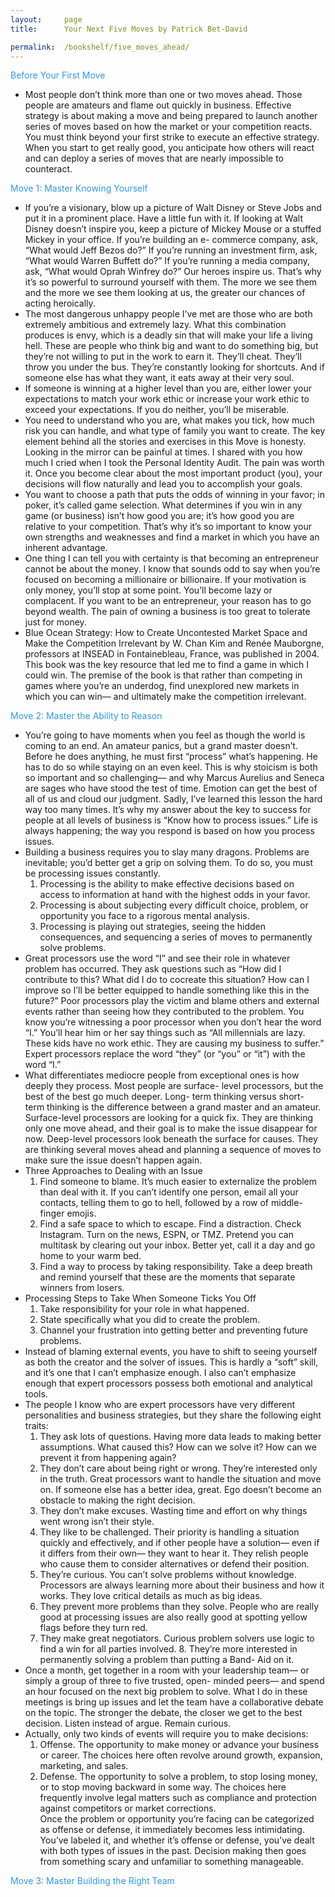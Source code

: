 ```yaml
---
layout:     page
title:      Your Next Five Moves by Patrick Bet-David

permalink:  /bookshelf/five_moves_ahead/
---
```


<style type="text/css">
    strong {
        color: #3498db;
        font-weight: 400;
    }
    blockquote {
        padding: 0px 23px;
    }
</style>

**Before Your First Move**

- Most people don’t think more than one or two moves ahead. Those people are amateurs and flame out quickly in business. Effective strategy is about making a move and being prepared to launch another series of moves based on how the market or your competition reacts. You must think beyond your first strike to execute an effective strategy. When you start to get really good, you anticipate how others will react and can deploy a series of moves that are nearly impossible to counteract.

**Move 1: Master Knowing Yourself**

- If you’re a visionary, blow up a picture of Walt Disney or Steve Jobs and put it in a prominent place. Have a little fun with it. If looking at Walt Disney doesn’t inspire you, keep a picture of Mickey Mouse or a stuffed Mickey in your office. If you’re building an e- commerce company, ask, “What would Jeff Bezos do?” If you’re running an investment firm, ask, “What would Warren Buffett do?” If you’re running a media company, ask, “What would Oprah Winfrey do?” Our heroes inspire us. That’s why it’s so powerful to surround yourself with them. The more we see them and the more we see them looking at us, the greater our chances of acting heroically.
- The most dangerous unhappy people I’ve met are those who are both extremely ambitious and extremely lazy. What this combination produces is envy, which is a deadly sin that will make your life a living hell. These are people who think big and want to do something big, but they’re not willing to put in the work to earn it. They’ll cheat. They’ll throw you under the bus. They’re constantly looking for shortcuts. And if someone else has what they want, it eats away at their very soul.
- If someone is winning at a higher level than you are, either lower your expectations to match your work ethic or increase your work ethic to exceed your expectations. If you do neither, you’ll be miserable.
- You need to understand who you are, what makes you tick, how much risk you can handle, and what type of family you want to create. The key element behind all the stories and exercises in this Move is honesty. Looking in the mirror can be painful at times. I shared with you how much I cried when I took the Personal Identity Audit. The pain was worth it. Once you become clear about the most important product (you), your decisions will flow naturally and lead you to accomplish your goals.
- You want to choose a path that puts the odds of winning in your favor; in poker, it’s called game selection. What determines if you win in any game (or business) isn’t how good you are; it’s how good you are relative to your competition. That’s why it’s so important to know your own strengths and weaknesses and find a market in which you have an inherent advantage.
- One thing I can tell you with certainty is that becoming an entrepreneur cannot be about the money. I know that sounds odd to say when you’re focused on becoming a millionaire or billionaire. If your motivation is only money, you’ll stop at some point. You’ll become lazy or complacent. If you want to be an entrepreneur, your reason has to go beyond wealth. The pain of owning a business is too great to tolerate just for money.
- Blue Ocean Strategy: How to Create Uncontested Market Space and Make the Competition Irrelevant by W. Chan Kim and Renée Mauborgne, professors at INSEAD in Fontainebleau, France, was published in 2004. This book was the key resource that led me to find a game in which I could win. The premise of the book is that rather than competing in games where you’re an underdog, find unexplored new markets in which you can win— and ultimately make the competition irrelevant.

**Move 2: Master the Ability to Reason**

- You’re going to have moments when you feel as though the world is coming to an end. An amateur panics, but a grand master doesn’t. Before he does anything, he must first “process” what’s happening. He has to do so while staying on an even keel. This is why stoicism is both so important and so challenging— and why Marcus Aurelius and Seneca are sages who have stood the test of time. Emotion can get the best of all of us and cloud our judgment. Sadly, I’ve learned this lesson the hard way too many times. It’s why my answer about the key to success for people at all levels of business is “Know how to process issues.” Life is always happening; the way you respond is based on how you process issues.
- Building a business requires you to slay many dragons. Problems are inevitable; you’d better get a grip on solving them. To do so, you must be processing issues constantly. 
    1. Processing is the ability to make effective decisions based on access to information at hand with the highest odds in your favor. 
    2. Processing is about subjecting every difficult choice, problem, or opportunity you face to a rigorous mental analysis. 
    3. Processing is playing out strategies, seeing the hidden consequences, and sequencing a series of moves to permanently solve problems.
- Great processors use the word “I” and see their role in whatever problem has occurred. They ask questions such as “How did I contribute to this? What did I do to cocreate this situation? How can I improve so I’ll be better equipped to handle something like this in the future?” Poor processors play the victim and blame others and external events rather than seeing how they contributed to the problem. You know you’re witnessing a poor processor when you don’t hear the word “I.” You’ll hear him or her say things such as “All millennials are lazy. These kids have no work ethic. They are causing my business to suffer.” Expert processors replace the word “they” (or “you” or “it”) with the word “I.”
- What differentiates mediocre people from exceptional ones is how deeply they process. Most people are surface- level processors, but the best of the best go much deeper. Long- term thinking versus short- term thinking is the difference between a grand master and an amateur. Surface-level processors are looking for a quick fix. They are thinking only one move ahead, and their goal is to make the issue disappear for now. Deep-level processors look beneath the surface for causes. They are thinking several moves ahead and planning a sequence of moves to make sure the issue doesn’t happen again.
- Three Approaches to Dealing with an Issue 
    1. Find someone to blame. It’s much easier to externalize the problem than deal with it. If you can’t identify one person, email all your contacts, telling them to go to hell, followed by a row of middle- finger emojis. 
    2. Find a safe space to which to escape. Find a distraction. Check Instagram. Turn on the news, ESPN, or TMZ. Pretend you can multitask by clearing out your inbox. Better yet, call it a day and go home to your warm bed. 
    3. Find a way to process by taking responsibility. Take a deep breath and remind yourself that these are the moments that separate winners from losers.
- Processing Steps to Take When Someone Ticks You Off 
    1. Take responsibility for your role in what happened. 
    2. State specifically what you did to create the problem. 
    3. Channel your frustration into getting better and preventing future problems.
- Instead of blaming external events, you have to shift to seeing yourself as both the creator and the solver of issues. This is hardly a “soft” skill, and it’s one that I can’t emphasize enough. I also can’t emphasize enough that expert processors possess both emotional and analytical tools.
- The people I know who are expert processors have very different personalities and business strategies, but they share the following eight traits: 
    1. They ask lots of questions. Having more data leads to making better assumptions. What caused this? How can we solve it? How can we prevent it from happening again? 
    2. They don’t care about being right or wrong. They’re interested only in the truth. Great processors want to handle the situation and move on. If someone else has a better idea, great. Ego doesn’t become an obstacle to making the right decision. 
    3. They don’t make excuses. Wasting time and effort on why things went wrong isn’t their style. 
    4. They like to be challenged. Their priority is handling a situation quickly and effectively, and if other people have a solution— even if it differs from their own— they want to hear it. They relish people who cause them to consider alternatives or defend their position. 
    5. They’re curious. You can’t solve problems without knowledge. Processors are always learning more about their business and how it works. They love critical details as much as big ideas. 
    6. They prevent more problems than they solve. People who are really good at processing issues are also really good at spotting yellow flags before they turn red. 
    7. They make great negotiators. Curious problem solvers use logic to find a win for all parties involved. 8. They’re more interested in permanently solving a problem than putting a Band- Aid on it.
- Once a month, get together in a room with your leadership team— or simply a group of three to five trusted, open- minded peers— and spend an hour focused on the next big problem to solve. What I do in these meetings is bring up issues and let the team have a collaborative debate on the topic. The stronger the debate, the closer we get to the best decision. Listen instead of argue. Remain curious.
- Actually, only two kinds of events will require you to make decisions: 
    1. Offense. The opportunity to make money or advance your business or career. The choices here often revolve around growth, expansion, marketing, and sales. 
    2. Defense. The opportunity to solve a problem, to stop losing money, or to stop moving backward in some way. The choices here frequently involve legal matters such as compliance and protection against competitors or market corrections. <br>
    Once the problem or opportunity you’re facing can be categorized as offense or defense, it immediately becomes less intimidating. You’ve labeled it, and whether it’s offense or defense, you’ve dealt with both types of issues in the past. Decision making then goes from something scary and unfamiliar to something manageable.

**Move 3: Master Building the Right Team**
